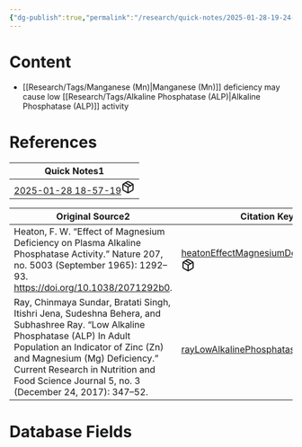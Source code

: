 ```yaml
---
{"dg-publish":true,"permalink":"/research/quick-notes/2025-01-28-19-24-17/","updated":"2025-01-28T19:24:55-05:00"}
---
```


# Content
- [[Research/Tags/Manganese (Mn)\|Manganese (Mn)]] deficiency may cause low [[Research/Tags/Alkaline Phosphatase (ALP)\|Alkaline Phosphatase (ALP)]] activity
# References
<div><table class="dataview table-view-table"><thead class="table-view-thead"><tr class="table-view-tr-header"><th class="table-view-th"><span>Quick Notes</span><span class="dataview small-text">1</span></th></tr></thead><tbody class="table-view-tbody"><tr><td><span><a data-tooltip-position="top" aria-label="Research/Quick Notes/2025-01-28 18-57-19.md" data-href="Research/Quick Notes/2025-01-28 18-57-19.md" href="Research/Quick Notes/2025-01-28 18-57-19.md" class="internal-link" target="_blank" rel="noopener nofollow" fileclass-name="Research Links">2025-01-28 18-57-19</a><a class="metadata-menu fileclass-icon"><svg xmlns="http://www.w3.org/2000/svg" width="24" height="24" viewBox="0 0 24 24" fill="none" stroke="currentColor" stroke-width="2" stroke-linecap="round" stroke-linejoin="round" class="svg-icon lucide-package"><path d="m7.5 4.27 9 5.15"></path><path d="M21 8a2 2 0 0 0-1-1.73l-7-4a2 2 0 0 0-2 0l-7 4A2 2 0 0 0 3 8v8a2 2 0 0 0 1 1.73l7 4a2 2 0 0 0 2 0l7-4A2 2 0 0 0 21 16Z"></path><path d="m3.3 7 8.7 5 8.7-5"></path><path d="M12 22V12"></path></svg></a></span></td></tr></tbody></table></div><div><table class="dataview table-view-table"><thead class="table-view-thead"><tr class="table-view-tr-header"><th class="table-view-th"><span>Original Source</span><span class="dataview small-text">2</span></th><th class="table-view-th"><span>Citation Key</span></th></tr></thead><tbody class="table-view-tbody"><tr><td><span>Heaton, F. W. “Effect of Magnesium Deficiency on Plasma Alkaline Phosphatase Activity.” Nature 207, no. 5003 (September 1965): 1292–93. <a rel="noopener nofollow" class="external-link" href="https://doi.org/10.1038/2071292b0" target="_blank">https://doi.org/10.1038/2071292b0</a>.</span></td><td><span><a data-tooltip-position="top" aria-label="Research/Evidence Sources/heatonEffectMagnesiumDeficiency1965.md" data-href="Research/Evidence Sources/heatonEffectMagnesiumDeficiency1965.md" href="Research/Evidence Sources/heatonEffectMagnesiumDeficiency1965.md" class="internal-link" target="_blank" rel="noopener nofollow" fileclass-name="Research Links">heatonEffectMagnesiumDeficiency1965</a><a class="metadata-menu fileclass-icon"><svg xmlns="http://www.w3.org/2000/svg" width="24" height="24" viewBox="0 0 24 24" fill="none" stroke="currentColor" stroke-width="2" stroke-linecap="round" stroke-linejoin="round" class="svg-icon lucide-package"><path d="m7.5 4.27 9 5.15"></path><path d="M21 8a2 2 0 0 0-1-1.73l-7-4a2 2 0 0 0-2 0l-7 4A2 2 0 0 0 3 8v8a2 2 0 0 0 1 1.73l7 4a2 2 0 0 0 2 0l7-4A2 2 0 0 0 21 16Z"></path><path d="m3.3 7 8.7 5 8.7-5"></path><path d="M12 22V12"></path></svg></a></span></td></tr><tr><td><span>Ray, Chinmaya Sundar, Bratati Singh, Itishri Jena, Sudeshna Behera, and Subhashree Ray. “Low Alkaline Phosphatase (ALP) In Adult Population an Indicator of Zinc (Zn) and Magnesium (Mg) Deficiency.” Current Research in Nutrition and Food Science Journal 5, no. 3 (December 24, 2017): 347–52.</span></td><td><span><a data-tooltip-position="top" aria-label="Research/Evidence Sources/rayLowAlkalinePhosphatase2017.md" data-href="Research/Evidence Sources/rayLowAlkalinePhosphatase2017.md" href="Research/Evidence Sources/rayLowAlkalinePhosphatase2017.md" class="internal-link" target="_blank" rel="noopener nofollow" fileclass-name="Research Links">rayLowAlkalinePhosphatase2017</a><a class="metadata-menu fileclass-icon"><svg xmlns="http://www.w3.org/2000/svg" width="24" height="24" viewBox="0 0 24 24" fill="none" stroke="currentColor" stroke-width="2" stroke-linecap="round" stroke-linejoin="round" class="svg-icon lucide-package"><path d="m7.5 4.27 9 5.15"></path><path d="M21 8a2 2 0 0 0-1-1.73l-7-4a2 2 0 0 0-2 0l-7 4A2 2 0 0 0 3 8v8a2 2 0 0 0 1 1.73l7 4a2 2 0 0 0 2 0l7-4A2 2 0 0 0 21 16Z"></path><path d="m3.3 7 8.7 5 8.7-5"></path><path d="M12 22V12"></path></svg></a></span></td></tr></tbody></table></div>

# Database Fields